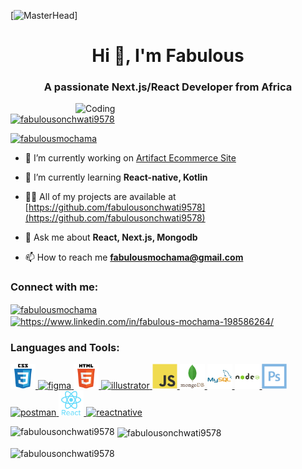 [![MasterHead](https://webitexperts.com/images/banner1_1.gif)]
<h1 align="center">Hi 👋, I'm Fabulous</h1>
<h3 align="center">A passionate Next.js/React Developer from Africa</h3>
<img align="right" alt="Coding" width="400" src= "https://encrypted-tbn0.gstatic.com/images?q=tbn:ANd9GcTgmXy69YzLGpXQPHvzqK837u_fkSiFu5cg7Q&usqp=CAU"/>

<p align="left"> <a href="https://github.com/ryo-ma/github-profile-trophy"><img src="https://github-profile-trophy.vercel.app/?username=fabulousonchwati9578" alt="fabulousonchwati9578" /></a> </p>

<p align="left"> <a href="https://twitter.com/fabulousmochama" target="blank"><img src="https://img.shields.io/twitter/follow/fabulousmochama?logo=twitter&style=for-the-badge" alt="fabulousmochama" /></a> </p>

- 🔭 I’m currently working on [Artifact Ecommerce Site](test-dashboard-3.vercel.app)

- 🌱 I’m currently learning **React-native, Kotlin**

- 👨‍💻 All of my projects are available at [https://github.com/fabulousonchwati9578](https://github.com/fabulousonchwati9578)

- 💬 Ask me about **React, Next.js, Mongodb**

- 📫 How to reach me **fabulousmochama@gmail.com**

<h3 align="left">Connect with me:</h3>
<p align="left">
<a href="https://twitter.com/fabulousmochama" target="blank"><img align="center" src="https://raw.githubusercontent.com/rahuldkjain/github-profile-readme-generator/master/src/images/icons/Social/twitter.svg" alt="fabulousmochama" height="30" width="40" /></a>
<a href="https://linkedin.com/in/https://www.linkedin.com/in/fabulous-mochama-198586264/" target="blank"><img align="center" src="https://raw.githubusercontent.com/rahuldkjain/github-profile-readme-generator/master/src/images/icons/Social/linked-in-alt.svg" alt="https://www.linkedin.com/in/fabulous-mochama-198586264/" height="30" width="40" /></a>
</p>

<h3 align="left">Languages and Tools:</h3>
<p align="left"> <a href="https://www.w3schools.com/css/" target="_blank" rel="noreferrer"> <img src="https://raw.githubusercontent.com/devicons/devicon/master/icons/css3/css3-original-wordmark.svg" alt="css3" width="40" height="40"/> </a> <a href="https://www.figma.com/" target="_blank" rel="noreferrer"> <img src="https://www.vectorlogo.zone/logos/figma/figma-icon.svg" alt="figma" width="40" height="40"/> </a> <a href="https://www.w3.org/html/" target="_blank" rel="noreferrer"> <img src="https://raw.githubusercontent.com/devicons/devicon/master/icons/html5/html5-original-wordmark.svg" alt="html5" width="40" height="40"/> </a> <a href="https://www.adobe.com/in/products/illustrator.html" target="_blank" rel="noreferrer"> <img src="https://www.vectorlogo.zone/logos/adobe_illustrator/adobe_illustrator-icon.svg" alt="illustrator" width="40" height="40"/> </a> <a href="https://developer.mozilla.org/en-US/docs/Web/JavaScript" target="_blank" rel="noreferrer"> <img src="https://raw.githubusercontent.com/devicons/devicon/master/icons/javascript/javascript-original.svg" alt="javascript" width="40" height="40"/> </a> <a href="https://www.mongodb.com/" target="_blank" rel="noreferrer"> <img src="https://raw.githubusercontent.com/devicons/devicon/master/icons/mongodb/mongodb-original-wordmark.svg" alt="mongodb" width="40" height="40"/> </a> <a href="https://www.mysql.com/" target="_blank" rel="noreferrer"> <img src="https://raw.githubusercontent.com/devicons/devicon/master/icons/mysql/mysql-original-wordmark.svg" alt="mysql" width="40" height="40"/> </a> <a href="https://nodejs.org" target="_blank" rel="noreferrer"> <img src="https://raw.githubusercontent.com/devicons/devicon/master/icons/nodejs/nodejs-original-wordmark.svg" alt="nodejs" width="40" height="40"/> </a> <a href="https://www.photoshop.com/en" target="_blank" rel="noreferrer"> <img src="https://raw.githubusercontent.com/devicons/devicon/master/icons/photoshop/photoshop-line.svg" alt="photoshop" width="40" height="40"/> </a> <a href="https://postman.com" target="_blank" rel="noreferrer"> <img src="https://www.vectorlogo.zone/logos/getpostman/getpostman-icon.svg" alt="postman" width="40" height="40"/> </a> <a href="https://reactjs.org/" target="_blank" rel="noreferrer"> <img src="https://raw.githubusercontent.com/devicons/devicon/master/icons/react/react-original-wordmark.svg" alt="react" width="40" height="40"/> </a> <a href="https://reactnative.dev/" target="_blank" rel="noreferrer"> <img src="https://reactnative.dev/img/header_logo.svg" alt="reactnative" width="40" height="40"/> </a> </p>

<p><img align="left" src="https://github-readme-stats.vercel.app/api/top-langs?username=fabulousonchwati9578&show_icons=true&locale=en&layout=compact" alt="fabulousonchwati9578" /></p>

<p>&nbsp;<img align="center" src="https://github-readme-stats.vercel.app/api?username=fabulousonchwati9578&show_icons=true&locale=en" alt="fabulousonchwati9578" /></p>

<p><img align="center" src="https://github-readme-streak-stats.herokuapp.com/?user=fabulousonchwati9578&" alt="fabulousonchwati9578" /></p>
